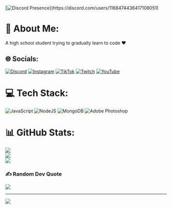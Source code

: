 [![Discord Presence](https://lanyard-profile-readme.vercel.app/api/1168474436417106051?theme=light&bg=809ecf&animated=true&hideDiscrim=true&borderRadius=30px&idleMessage=Probably%20doing%20something%20else...)](https://discord.com/users/1168474436417106051)
# 💫 About Me:
A high school student trying to gradually learn to code ❤


## 🌐 Socials:
[![Discord](https://img.shields.io/badge/Discord-%237289DA.svg?logo=discord&logoColor=white)](https://discord.gg/https://discord.gg/xcNwmsbA6t) [![Instagram](https://img.shields.io/badge/Instagram-%23E4405F.svg?logo=Instagram&logoColor=white)](https://instagram.com/ruslanx027) [![TikTok](https://img.shields.io/badge/TikTok-%23000000.svg?logo=TikTok&logoColor=white)](https://tiktok.com/@birruschavo) [![Twitch](https://img.shields.io/badge/Twitch-%239146FF.svg?logo=Twitch&logoColor=white)](https://twitch.tv/birruschavo_) [![YouTube](https://img.shields.io/badge/YouTube-%23FF0000.svg?logo=YouTube&logoColor=white)](https://youtube.com/@UCn3HMc9js5TZj5hk3HdKtQA) 

# 💻 Tech Stack:
![JavaScript](https://img.shields.io/badge/javascript-%23323330.svg?style=for-the-badge&logo=javascript&logoColor=%23F7DF1E) ![NodeJS](https://img.shields.io/badge/node.js-6DA55F?style=for-the-badge&logo=node.js&logoColor=white) ![MongoDB](https://img.shields.io/badge/MongoDB-%234ea94b.svg?style=for-the-badge&logo=mongodb&logoColor=white) ![Adobe Photoshop](https://img.shields.io/badge/adobe%20photoshop-%2331A8FF.svg?style=for-the-badge&logo=adobe%20photoshop&logoColor=white)
# 📊 GitHub Stats:
![](https://github-readme-stats.vercel.app/api?username=birruschavo&theme=highcontrast&hide_border=false&include_all_commits=true&count_private=true)<br/>
![](https://github-readme-streak-stats.herokuapp.com/?user=birruschavo&theme=highcontrast&hide_border=false)<br/>
![](https://github-readme-stats.vercel.app/api/top-langs/?username=birruschavo&theme=highcontrast&hide_border=false&include_all_commits=true&count_private=true&layout=compact)

### ✍️ Random Dev Quote
![](https://quotes-github-readme.vercel.app/api?type=horizontal&theme=tokyonight)

---
[![](https://visitcount.itsvg.in/api?id=birruschavo&label=Profile%20Views&color=0&icon=2&pretty=false)](https://visitcount.itsvg.in)
<!-- Proudly created with GPRM ( https://gprm.itsvg.in ) -->
